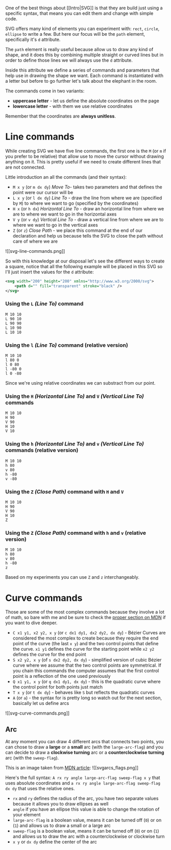 One of the best things about [[Intro|SVG]] is that they are build just using a specific syntax, that means you can edit them and change with simple code.

SVG offers many kind of elements you can experiment with: `rect`, `circle`, `ellipse` to write a few. But here our focus will be the `path` element, specifically it's `d` attribute.

The `path` element is really useful because allow us to draw any kind of shape, and it does this by combining multiple straight or curved lines but in order to define those lines we will always use the `d` attribute.

Inside this attribute we define a series of commands and parameters that help use in drawing the shape we want. Each command is instantiated with a letter but before to go further let's talk about the elephant in the room.

The commands come in two variants:
* **uppercase letter** - let us define the absolute coordinates on the page
* **lowercase letter** - with them we use relative coordinates

Remember that the coordinates are **always unitless**.

# Line commands
While creating SVG we have five line commands, the first one is the `M` (or `m` if you prefer to be relative) that allow use to move the cursor without drawing anything on it. This is pretty useful if we need to create different lines that are not connected.

Little introduction an all the commands (and their syntax):
* `M x y` (or `m dx dy`) *Move To*- takes two parameters and that defines the point were our cursor will be 
* `L x y` (or `l dx dy`) *Line To* - draw the line from where we are (specified by `M`) to where we want to go (specified by the coordinates)
* `H x` (or `h dx`) *Horizontal Line To* - draw an horizontal line from where we are to where we want to go in the horizontal axes
* `V y` (or `v dy`) *Vertical Line To* - draw a vertical line from where we are to where we want to go in the vertical axes
* `Z` (or `z`) *Close Path* - we place this command at the end of our declaration and help us because tells the SVG to close the path without care of where we are

![[svg-line-commands.png]]

So with this knowledge at our disposal let's see the different ways to create a square, notice that all the following example will be placed in this SVG so I'll just insert the values for the `d` attribute:
```svg
<svg width="200" height="200" xmlns="http://www.w3.org/2000/svg">
	<path d="" fill="transparent" stroke="black" />
</svg>
```

### Using the `L` *(Line To)* command
```
M 10 10 
L 90 10 
L 90 90 
L 10 90 
L 10 10
```
### Using the `l` *(Line To)* command (relative version)
```
M 10 10 
l 80 0 
l 0 80 
l -80 0
l 0 -80
```
Since we're using relative coordinates we can substract from our point.
### Using the `H` *(Horizontal Line To)* and `V` *(Vertical Line To)* commands
```
M 10 10 
H 90 
V 90 
H 10
V 10
```
### Using the `h` *(Horizontal Line To)* and `v` *(Vertical Line To)* commands (relative version)
```
M 10 10 
h 80 
v 80 
h -80
v -80
```
### Using the `Z` *(Close Path)* command with `H` and `V`
```
M 10 10 
H 90 
V 90 
H 10
Z
```
### Using the `Z` *(Close Path)* command with `h` and `v` (relative version)
```
M 10 10 
h 80 
v 80 
h -80
z
```
Based on my experiments you can use `Z` and `z` interchangeably.

# Curve commands
Those are some of the most complex commands because they involve a lot of math, so bare with me and be sure to check the [proper section on MDN](https://developer.mozilla.org/en-US/docs/Web/SVG/Tutorial/Paths#curve_commands) if you want to dive deeper.

* `C x1 y1, x2 y2, x y` (or `c dx1 dy1, dx2 dy2, dx dy`) - Bézier Curves are considered the most complex to create because they require the end point of the curve (the last `x y`) and the two control points that define the curve. `x1 y1` defines the curve for the starting point while `x2 y2` defines the curve for the end point
* `S x2 y2, x y` (of `s dx2 dy2, dx dy`) - simplified version of cubic Bézier curve where we assume that the two control points are symmetrical. If you chain this commands the computer assumes that the first control point is a reflection of the one used previously
* `Q x1 y1, x y` (or `q dx1 dy1, dx dy`) - this is the quadratic curve where the control point for both points just match
* `T x y` (or `t dx dy`) - behaves like `S` but reflects the quadratic curves
* `A` (or `a`) - the syntax for is pretty long so watch out for the next section, basically let us define arcs

![[svg-curve-commands.png]]

## Arc
At any moment you can draw 4 different arcs that connects two points, you can chose to draw a **large** or a **small** arc (with the `large-arc-flag`) and you can decide to draw a **clockwise turning** arc or a **counterclockwise turning** arc (with the `sweep-flag`).

This is an image taken from [MDN article](https://developer.mozilla.org/en-US/docs/Web/SVG/Tutorial/Paths):
![[svgarcs_flags.png]]

Here's the full syntax:
`A rx ry angle large-arc-flag sweep-flag x y` that uses absolute coordinates and
`a rx ry angle large-arc-flag sweep-flag dx dy` that uses the relative ones.
* `rx` and `ry` defines the radius of the arc, you have two separate values because it allows you to draw ellipses as well
* `angle` if you have an ellipse this value is able to change the rotation of your element
* `large-arc-flag` is a boolean value, means it can be turned off (`0`) or on (`1`) and allows us to draw a small or a large arc
* `sweep-flag` is a boolean value, means it can be turned off (`0`) or on (`1`) and allows us to draw the arc with a counterclockwise or clockwise turn
* `x y` or `dx dy` define the center of the arc
